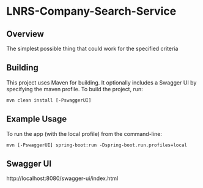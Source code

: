 # LNRS-Company-Search-Service

## Overview
The simplest possible thing that could work for the specified criteria

## Building
This project uses Maven for building. It optionally includes a Swagger UI by specifying the maven profile. To build the project, run:

```
mvn clean install [-PswaggerUI]
```

## Example Usage

To run the app (with the local profile) from the command-line:

```
mvn [-PswaggerUI] spring-boot:run -Dspring-boot.run.profiles=local
```

## Swagger UI

http://localhost:8080/swagger-ui/index.html